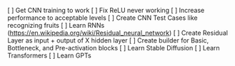[ ] Get CNN training to work
    [ ] Fix ReLU never working
    [ ] Increase performance to acceptable levels
[ ] Create CNN Test Cases like recognizing fruits
[ ] Learn RNNs (https://en.wikipedia.org/wiki/Residual_neural_network)
    [ ] Create Residual Layer as input + output of X hidden layer
    [ ] Create builder for Basic, Bottleneck, and Pre-activation blocks
[ ] Learn Stable Diffusion
[ ] Learn Transformers
[ ] Learn GPTs